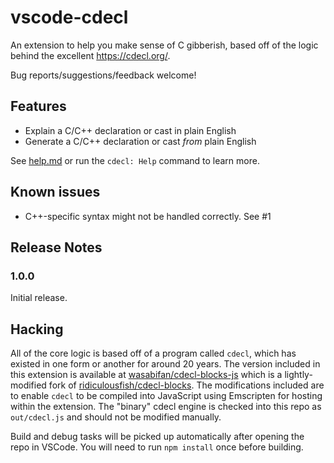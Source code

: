 # vscode-cdecl

An extension to help you make sense of C gibberish, based off of the logic behind the excellent https://cdecl.org/.

Bug reports/suggestions/feedback welcome!

## Features

- Explain a C/C++ declaration or cast in plain English
- Generate a C/C++ declaration or cast _from_ plain English

See [help.md](https://github.com/WasabiFan/vscode-cdecl/blob/master/assets/help.md) or run the `cdecl: Help` command to learn more.

## Known issues

- C++-specific syntax might not be handled correctly. See #1

## Release Notes

### 1.0.0

Initial release.

## Hacking

All of the core logic is based off of a program called `cdecl`, which has existed in one form or another for around 20 years. The version included in this extension is available at [wasabifan/cdecl-blocks-js](https://github.com/WasabiFan/cdecl-blocks-js) which is a lightly-modified fork of [ridiculousfish/cdecl-blocks](https://github.com/ridiculousfish/cdecl-blocks). The modifications included are to enable `cdecl` to be compiled into JavaScript using Emscripten for hosting within the extension. The "binary" cdecl engine is checked into this repo as `out/cdecl.js` and should not be modified manually.

Build and debug tasks will be picked up automatically after opening the repo in VSCode. You will need to run `npm install` once before building.
